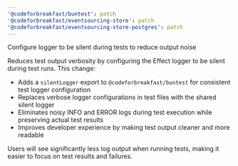 ```yaml
---
'@codeforbreakfast/buntest': patch
'@codeforbreakfast/eventsourcing-store': patch
'@codeforbreakfast/eventsourcing-store-postgres': patch
---
```


Configure logger to be silent during tests to reduce output noise

Reduces test output verbosity by configuring the Effect logger to be silent during test runs. This change:

- Adds a `silentLogger` export to `@codeforbreakfast/buntest` for consistent test logger configuration
- Replaces verbose logger configurations in test files with the shared silent logger
- Eliminates noisy INFO and ERROR logs during test execution while preserving actual test results
- Improves developer experience by making test output cleaner and more readable

Users will see significantly less log output when running tests, making it easier to focus on test results and failures.
